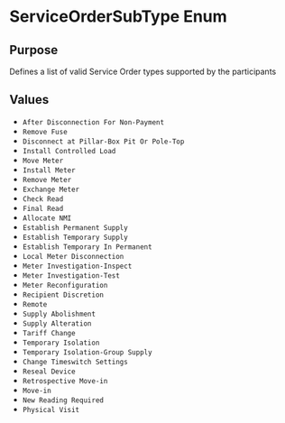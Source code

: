 # ServiceOrderSubType Enum

## Purpose

Defines a list of valid Service Order types supported by the participants

## Values

- `After Disconnection For Non-Payment`
- `Remove Fuse`
- `Disconnect at Pillar-Box Pit Or Pole-Top`			
- `Install Controlled Load`
- `Move Meter`
- `Install Meter`
- `Remove Meter`
- `Exchange Meter`
- `Check Read`
- `Final Read`
- `Allocate NMI`
- `Establish Permanent Supply`
- `Establish Temporary Supply`
- `Establish Temporary In Permanent`
- `Local Meter Disconnection`
- `Meter Investigation-Inspect`
- `Meter Investigation-Test`			
- `Meter Reconfiguration`
- `Recipient Discretion`
- `Remote`
- `Supply Abolishment`
- `Supply Alteration`
- `Tariff Change`
- `Temporary Isolation`
- `Temporary Isolation-Group Supply`
- `Change Timeswitch Settings`
- `Reseal Device`			
- `Retrospective Move-in`
- `Move-in`
- `New Reading Required`
- `Physical Visit`